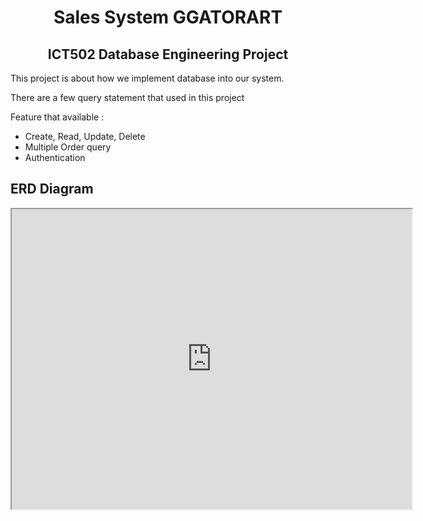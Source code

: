 <h1 align="center">Sales System GGATORART</h1>
<h2 align="center">ICT502 Database Engineering Project</h3>

<p>This project is about how we implement database into our system.</p>
<p>There are a few query statement that used in this project</p>

<p>Feature that available :</p>
<ul>
  <li>Create, Read, Update, Delete</li>
  <li>Multiple Order query</li>
  <li>Authentication</li>
</ul>  


<h2>ERD Diagram</h2>
<iframe src="https://drive.google.com/file/d/1ZppOcEIJ-RFdiNQ03FbCs-n319HZgNbd/preview" width="640" height="480" allow="autoplay"></iframe>

